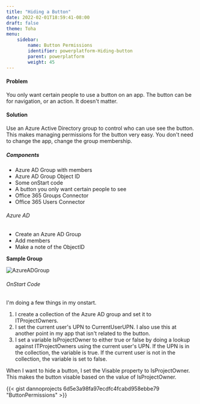 ```yaml
---
title: "Hiding a Button"
date: 2022-02-01T18:59:41-08:00
draft: false
theme: Toha
menu:
    sidebar:
        name: Button Permissions
        identifier: powerplatform-Hiding-button
        parent: powerplatform
        weight: 45
---
```


#### Problem
You only want certain people to use a button on an app.  The button can be for navigation, or an action.  It doesn't matter.

#### Solution
Use an Azure Active Directory group to control who can use see the button.  This makes managing permissions for the button very easy. You don't need to change the app, change the group membership.

##### Components
- Azure AD Group with members
- Azure AD Group Object ID
- Some onStart code
- A button you only want certain people to see
- Office 365 Groups Connector
- Office 365 Users Connector

###### Azure AD
- Create an Azure AD Group
- Add members
- Make a note of the ObjectID

**Sample Group**

![AzureADGroup](/posts/powerplatform/HidingButtons/Powerapppermissions.jpg)

###### OnStart Code
I'm doing a few things in my onstart.

1. I create a collection of the Azure AD group and set it to ITProjectOwners.
2. I set the current user's UPN to CurrentUserUPN.  I also use this at another point in my app that isn't related to the button.  
3. I set a variable IsProjectOwner to either true or false by doing a lookup against ITProjectOwners using the current user's UPN. If the UPN is in the collection, the variable is true. If the current user is not in the collection, the variable is set to false.

When I want to hide a button, I set the Visable property to IsProjectOwner. This makes the button visable based on the value of IsProjectOwner.


{{< gist dannoprojects 6d5e3a98fa97ecdfc4fcabd958ebbe79 "ButtonPermissions" >}}
